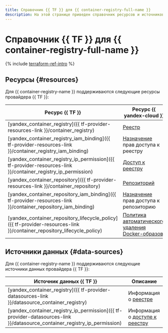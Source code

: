 ```yaml
---
title: Справочник {{ TF }} для {{ container-registry-full-name }}
description: На этой странице приведен справочник ресурсов и источников данных провайдера {{ TF }}, которые поддерживаются для сервиса {{ container-registry-name }}.
---
```


# Справочник {{ TF }} для {{ container-registry-full-name }}

{% include [terraform-ref-intro](../_includes/terraform-ref-intro.md) %}

## Ресурсы {#resources}

Для {{ container-registry-name }} поддерживаются следующие ресурсы провайдера {{ TF }}:

| **Ресурс {{ TF }}** | **Ресурс {{ yandex-cloud }}** |
| --- | --- |
| [yandex_container_registry]({{ tf-provider-resources-link }}/container_registry) | [Реестр](./concepts/registry.md) |
| [yandex_container_registry_iam_binding]({{ tf-provider-resources-link }}/container_registry_iam_binding) | [Назначение](../iam/concepts/access-control/index.md#access-bindings) прав доступа к реестру |
| [yandex_container_registry_ip_permission]({{ tf-provider-resources-link }}/container_registry_ip_permission) | [Доступ к реестру](./operations/registry/registry-access.md) |
| [yandex_container_repository]({{ tf-provider-resources-link }}/container_repository) | [Репозиторий](./concepts/repository.md) |
| [yandex_container_repository_iam_binding]({{ tf-provider-resources-link }}/container_repository_iam_binding) | [Назначение](../iam/concepts/access-control/index.md#access-bindings) прав доступа к репозиторию |
| [yandex_container_repository_lifecycle_policy]({{ tf-provider-resources-link }}/container_repository_lifecycle_policy) | [Политика автоматического удаления Docker-образов](./concepts/lifecycle-policy.md) |

## Источники данных {#data-sources}

Для {{ container-registry-name }} поддерживаются следующие источники данных провайдера {{ TF }}:

| **Источник данных {{ TF }}** | **Описание** |
| --- | --- |
| [yandex_container_registry]({{ tf-provider-datasources-link }}/datasource_container_registry) | Информация о [реестре](./concepts/registry.md) |
| [yandex_container_registry_ip_permission]({{ tf-provider-datasources-link }}/datasource_container_registry_ip_permission) | Информация о [доступе к реестру](./operations/registry/registry-access.md) |